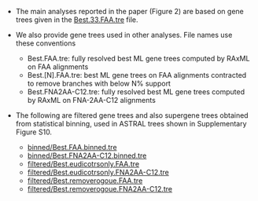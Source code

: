 * The main analyses reported in the paper (Figure 2) are based on gene trees given in the [Best.33.FAA.tre](Best.33.FAA.tre) file.

* We also provide gene trees used in other analyses. File names use these conventions
    - Best.FAA.tre: fully resolved best ML gene trees computed by RAxML on FAA alignments
    - Best.[N].FAA.tre: best ML gene trees on FAA alignments contracted  to remove branches with below N% support
    - Best.FNA2AA-C12.tre: fully resolved best ML gene trees computed by RAxML on FNA-2AA-C12 alignments

* The following are filtered gene trees and also supergene trees obtained from statistical binning, used in ASTRAL trees shown in Supplementary Figure S10.
    - [binned/Best.FAA.binned.tre](binned/Best.FAA.binned.tre)
    - [binned/Best.FNA2AA-C12.binned.tre](binned/Best.FNA2AA-C12.binned.tre)
    - [filtered/Best.eudicotrsonly.FAA.tre](filtered/Best.eudicotrsonly.FAA.tre)
    - [filtered/Best.eudicotrsonly.FNA2AA-C12.tre](filtered/Best.eudicotrsonly.FNA2AA-C12.tre)
    - [filtered/Best.removerogoue.FAA.tre](filtered/Best.removerogoue.FAA.tre)
    - [filtered/Best.removerogoue.FNA2AA-C12.tre](filtered/Best.removerogoue.FNA2AA-C12.tre)
